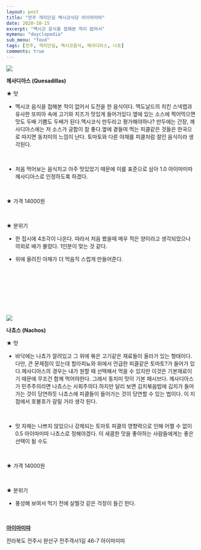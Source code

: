 ```yaml
---
layout: post
title: "전주 객리단길 멕시코식당 아이마미따"
date: 2020-10-15
excerpt: "멕시코 음식을 접해본 적이 없어서"
mymenu: "doyclopedia"
sub_menu: "food"
tags: [전주, 객리단길, 멕시코음식, 께사디아스, 나쵸]
comments: true
---
```


[![](https://postfiles.pstatic.net/MjAyMDA5MDFfOTEg/MDAxNTk4OTQ5MjI2MTU0.dbFfVA6JmU6BL5g3MCwp4VpdYFlHCDMW5UxhLSFLI10g.Rb_dPOBtTuTBLOzLc9rMvhsaznjd5ssDWc4OzzEPZ9Ug.JPEG.kdi3939/KakaoTalk_20200901_165321716_01.jpg?type=w966)](https://blog.naver.com/PostView.nhn?blogId=kdi3939&logNo=222077357626&parentCategoryNo=&categoryNo=73&viewDate=&isShowPopularPosts=false&from=postList#)

**께사디아스 (Quesadillas)**

★ 맛

- 멕시코 음식을 접해본 적이 없어서 도전을 한 음식이다. 맥도날드의 치킨 스낵랩과 유사한 또띠아 속에 고기와 치즈가 맛있게 들어가있다.옆에 있는 소스에 찍어먹으면 맛도 두배 기쁨도 두배가 된다.멕시코식 만두라고 평가해야하나? 만두에는 간장, 께사디아스에는 저 소스가 궁합이 참 좋다.옆에 곁들여 먹는 피클같은 것들은 한국으로 따지면 동치미의 느낌이 난다. 토마토와 다른 야채를 피클처럼 절인 음식이라 생각된다.

​

- 처음 먹어보는 음식치고 아주 맛있었기 때문에 이를 표준으로 삼아 1.0 아이마미따 께사디아스로 인정하도록 하겠다.

​

★ 가격 14000원

​

★ 분위기

- 한 접시에 4조각이 나온다. 따라서 처음 봤을때 매우 적은 양이라고 생각되었으나 의외로 배가 불렀다. 1인분이 맞는 것 같다.

- 위에 올려진 야채가 더 먹음직 스럽게 만들어준다.

​

​

​

​

[![](https://postfiles.pstatic.net/MjAyMDA5MDFfMjA5/MDAxNTk4OTQ5MjMxNDcx.wu4aCq1019r6Li2nDYL4JWYFXv8qsM0ah-36AU9DqaEg.2H5AjNpRIZOCtNIrfDX6MwE0uLOu9YmOcIf0pTi3TV0g.JPEG.kdi3939/KakaoTalk_20200901_165321716.jpg?type=w966)](https://blog.naver.com/PostView.nhn?blogId=kdi3939&logNo=222077357626&parentCategoryNo=&categoryNo=73&viewDate=&isShowPopularPosts=false&from=postList#)

**나쵸스 (Nachos)**

★ 맛

- 바닥에는 나쵸가 깔려있고 그 위에 볶은 고기같은 재료들이 올라가 있는 형태이다.다만, 큰 문제점이 있는데 할라피뇨와 위에서 언급한 피클같은 토마토?가 들어가 있다.께사디아스의 경우는 내가 원할 때 선택해서 먹을 수 있지만 이것은 기본재료이기 때문에 무조건 함께 먹어야한다. 그래서 동치미 맛이 기본 패시브다. 께사디아스가 민주주의라면 나쵸스는 사회주의다.하지만 달리 보면 김치볶음밥에 김치가 들어가는 것이 당연하듯 나쵸스에 피클들이 들어가는 것이 당연할 수 있는 법이다. 이 지점에서 호불호가 갈릴 거라 생각 된다.

​

- 맛 자체는 나쁘지 않았으나 강제되는 토마토 피클의 영향력으로 인해 어쩔 수 없이0.5 아이마미따 나쵸스로 정해야겠다. 이 새콤한 맛을 좋아하는 사람들에게는 좋은 선택이 될 수도

​

★ 가격 14000원

​

★ 분위기

- 풍성해 보여서 먹기 전에 살찔것 같은 걱정이 들긴 한다.

​

[**아이마미따**](https://blog.naver.com/PostView.nhn?blogId=kdi3939&logNo=222077357626&parentCategoryNo=&categoryNo=73&viewDate=&isShowPopularPosts=false&from=postList#)

전라북도 전주시 완산구 전주객사1길 46-7 아이마미따

​
